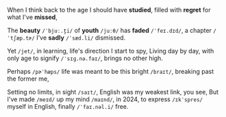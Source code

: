 When I think back to the age I should have **studied**, filled with **regret** for what I've **missed**,


The **beauty** `/ˈbjuː.t̬i/` of **youth** `/juːθ/` has **faded** `/ˈfeɪ.dɪd/`, a chapter `/ˈtʃæp.tɚ/` I've **sadly** `/ˈsæd.li/` dismissed.


Yet `/jet/`, in learning, life's direction I start to spy,
Living day by day, with only age to signify `/ˈsɪɡ.nə.faɪ/`, brings no other high.


Perhaps `/pɚˈhæps/` life was meant to be this bright `/braɪt/`, breaking past the former me,

Setting no limits, in sight `/saɪt/`,
English was my weakest link, you see,
But I've made `/meɪd/` up my mind `/maɪnd/`, in 2024, to express `/ɪkˈspres/` myself in English, finally `/ˈfaɪ.nəl.i/` free.

